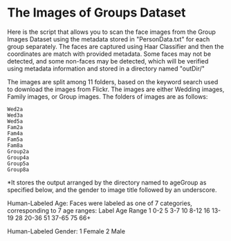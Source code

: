 The Images of Groups Dataset
============================

Here is the script that allows you to scan the face images from the Group Images Dataset using the metadata stored in "PersonData.txt" for each group separately.
The faces are captured using Haar Classifier and then the coordinates are match with provided metadata.
Some faces may not be detected, and some non-faces may be detected, which will be verified using metadata information and stored in a directory named "outDir/<ageGroup>"

The images are split among 11 folders, based on the keyword search used to download the images from Flickr. The images are either 
Wedding images, Family images, or Group images. The folders of images are as follows: 

    Wed2a
    Wed3a
    Wed5a
    Fam2a
    Fam4a
    Fam5a
    Fam8a
    Group2a
    Group4a
    Group5a
    Group8a

*It stores the output arranged by the directory named to ageGroup as specified below, and the gender to image title followed by an underscore.

Human-Labeled Age: 
Faces were labeled as one of 7 categories, corresponding to 7 age ranges: 
Label       Age Range
1       0-2
5       3-7
10      8-12
16      13-19
28      20-36
51      37-65
75      66+

Human-Labeled Gender:
1       Female
2       Male 
